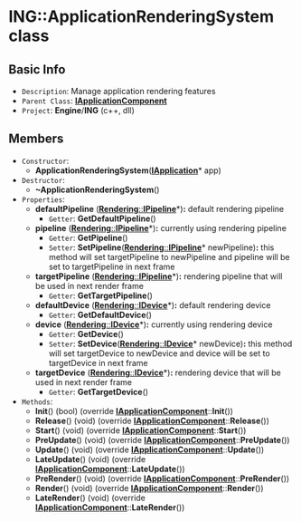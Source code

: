 # ING::ApplicationRenderingSystem class #  


## Basic Info ##
-  `Description`: Manage application rendering features
-  `Parent Class`: [**IApplicationComponent**](./IApplicationComponent.md)
-  `Project`: **Engine**/**ING**  (c++, dll)

## Members ##
-  `Constructor`:
	+  **ApplicationRenderingSystem**([**IApplication**](./IApplication.md)* app)
-  `Destructor`:
	+  **~ApplicationRenderingSystem**()
-  `Properties`:
	+  **defaultPipeline** ([**Rendering**::**IPipeline**]()*)**:** default rendering pipeline
		*  `Getter`: **GetDefaultPipeline**()
	+  **pipeline** ([**Rendering**::**IPipeline**]()*)**:** currently using rendering pipeline
		*  `Getter`: **GetPipeline**()
		*  `Setter`: **SetPipeline**([**Rendering**::**IPipeline**]()* newPipeline)**:** this method will set targetPipeline to newPipeline and pipeline will be set to targetPipeline in next frame
	+  **targetPipeline** ([**Rendering**::**IPipeline**]()*)**:** rendering pipeline that will be used in next render frame
		*  `Getter`: **GetTargetPipeline**()
	+  **defaultDevice** ([**Rendering**::**IDevice**]()*)**:** default rendering device
		*  `Getter`: **GetDefaultDevice**()
	+  **device** ([**Rendering**::**IDevice**]()*)**:** currently using rendering device
		*  `Getter`: **GetDevice**()
		*  `Setter`: **SetDevice**([**Rendering**::**IDevice**]()* newDevice)**:** this method will set targetDevice to newDevice and device will be set to targetDevice in next frame
	+  **targetDevice** ([**Rendering**::**IDevice**]()*)**:** rendering device that will be used in next render frame
		*  `Getter`: **GetTargetDevice**()
-  `Methods`:
	+  **Init**() (bool) (override [**IApplicationComponent**](./IApplicationComponent.md)::**Init**())
	+  **Release**() (void) (override [**IApplicationComponent**](./IApplicationComponent.md)::**Release**())
	+  **Start**() (void) (override [**IApplicationComponent**](./IApplicationComponent.md)::**Start**())
	+  **PreUpdate**() (void) (override [**IApplicationComponent**](./IApplicationComponent.md)::**PreUpdate**())
	+  **Update**() (void) (override [**IApplicationComponent**](./IApplicationComponent.md)::**Update**())
	+  **LateUpdate**() (void) (override [**IApplicationComponent**](./IApplicationComponent.md)::**LateUpdate**())
	+  **PreRender**() (void) (override [**IApplicationComponent**](./IApplicationComponent.md)::**PreRender**())
	+  **Render**() (void) (override [**IApplicationComponent**](./IApplicationComponent.md)::**Render**())
	+  **LateRender**() (void) (override [**IApplicationComponent**](./IApplicationComponent.md)::**LateRender**())